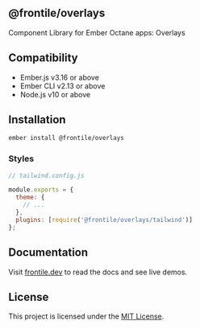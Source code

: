 ## @frontile/overlays

Component Library for Ember Octane apps: Overlays

## Compatibility

* Ember.js v3.16 or above
* Ember CLI v2.13 or above
* Node.js v10 or above


## Installation

```sh
ember install @frontile/overlays
```

### Styles

```js
// tailwind.config.js

module.exports = {
  theme: {
    // ...
  },
  plugins: [require('@frontile/overlays/tailwind')]
};
```

## Documentation

Visit [frontile.dev](https://frontile.dev/) to read the docs
and see live demos.


## License

This project is licensed under the [MIT License](LICENSE.md).
